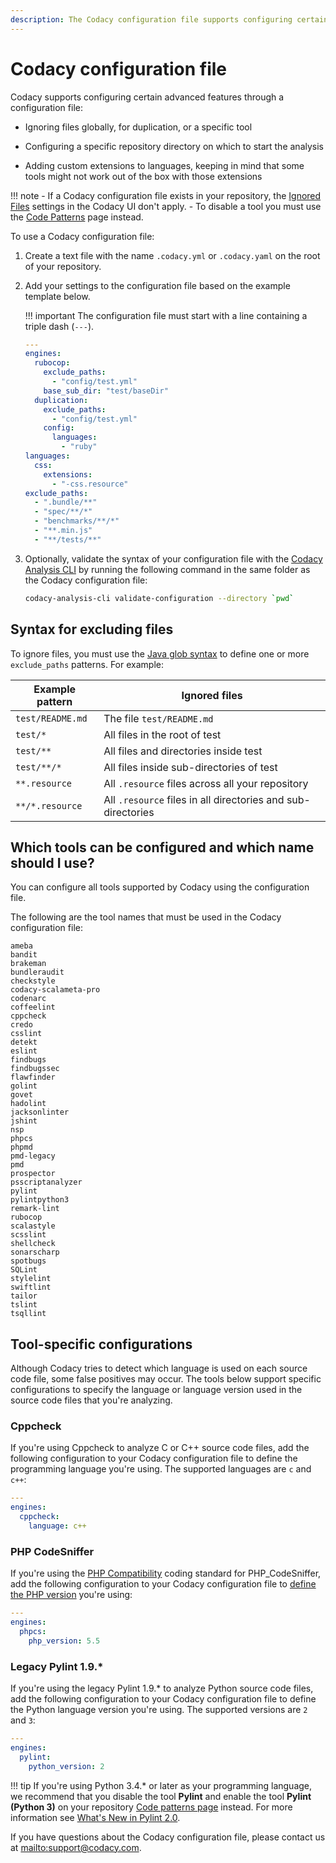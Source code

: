 ```yaml
---
description: The Codacy configuration file supports configuring certain advanced features on Codacy.
---
```


# Codacy configuration file

Codacy supports configuring certain advanced features through a configuration file:

-   Ignoring files globally, for duplication, or a specific tool

-   Configuring a specific repository directory on which to start the analysis

-   Adding custom extensions to languages, keeping in mind that some tools might not work out of the box with those extensions

!!! note
    -   If a Codacy configuration file exists in your repository, the [Ignored Files](ignoring-files.md) settings in the Codacy UI don't apply.
    -   To disable a tool you must use the [Code Patterns](code-patterns.md) page instead.

To use a Codacy configuration file:

1.  Create a text file with the name `.codacy.yml` or `.codacy.yaml` on the root of your repository. 

1.  Add your settings to the configuration file based on the example template below.

    !!! important
        The configuration file must start with a line containing a triple dash (`---`).

    ```yaml
    ---
    engines:
      rubocop:
        exclude_paths:
          - "config/test.yml"
        base_sub_dir: "test/baseDir"
      duplication:
        exclude_paths:
          - "config/test.yml"
        config:
          languages:
            - "ruby"
    languages:
      css:
        extensions:
          - "-css.resource"
    exclude_paths:
      - ".bundle/**"
      - "spec/**/*"
      - "benchmarks/**/*"
      - "**.min.js"
      - "**/tests/**"
    ```

1.  Optionally, validate the syntax of your configuration file with the [Codacy Analysis CLI](https://github.com/codacy/codacy-analysis-cli#install) by running the following command in the same folder as the Codacy configuration file:

    ```bash
    codacy-analysis-cli validate-configuration --directory `pwd`
    ```

## Syntax for excluding files

To ignore files, you must use the [Java glob syntax](https://docs.oracle.com/javase/7/docs/api/java/nio/file/FileSystem.html#getPathMatcher%28java.lang.String%29) to define one or more `exclude_paths` patterns. For example:

| Example pattern    | Ignored files                                                |
| ------------------ | ------------------------------------------------------------ |
| `test/README.md`   | The file `test/README.md`                                    |
| `test/*`           | All files in the root of test                                |
| `test/**`          | All files and directories inside test                        |
| `test/**/*`        | All files inside sub-directories of test                     |
| `**.resource`      | All `.resource` files across all your repository             |
| `**/*.resource`    | All `.resource` files in all directories and sub-directories |

## Which tools can be configured and which name should I use?

You can configure all tools supported by Codacy using the configuration file.

The following are the tool names that must be used in the Codacy configuration file:

```text
ameba
bandit
brakeman
bundleraudit
checkstyle
codacy-scalameta-pro
codenarc
coffeelint
cppcheck
credo
csslint
detekt
eslint
findbugs
findbugssec
flawfinder
golint
govet
hadolint
jacksonlinter
jshint
nsp
phpcs
phpmd
pmd-legacy
pmd
prospector
psscriptanalyzer
pylint
pylintpython3
remark-lint
rubocop
scalastyle
scsslint
shellcheck
sonarscharp
spotbugs
SQLint
stylelint
swiftlint
tailor
tslint
tsqllint
```

## Tool-specific configurations

Although Codacy tries to detect which language is used on each source code file, some false positives may occur. The tools below support specific configurations to specify the language or language version used in the source code files that you're analyzing.

### Cppcheck

If you're using Cppcheck to analyze C or C++ source code files, add the following configuration to your Codacy configuration file to define the programming language you're using. The supported languages are `c` and `c++`:

```yaml
---
engines:
  cppcheck:
    language: c++
```

### PHP CodeSniffer

If you're using the [PHP Compatibility](https://github.com/PHPCompatibility/PHPCompatibility) coding standard for PHP_CodeSniffer, add the following configuration to your Codacy configuration file to [define the PHP version](https://github.com/PHPCompatibility/PHPCompatibility#sniffing-your-code-for-compatibility-with-specific-php-versions) you're using:

```yaml
---
engines:
  phpcs:
    php_version: 5.5
```

### Legacy Pylint 1.9.*

If you're using the legacy Pylint 1.9.* to analyze Python source code files, add the following configuration to your Codacy configuration file to define the Python language version you're using. The supported versions are `2` and `3`:

```yaml
---
engines:
  pylint:
    python_version: 2
```

!!! tip
    If you're using Python 3.4.\* or later as your programming language, we recommend that you disable the tool **Pylint** and enable the tool **Pylint (Python 3)** on your repository [Code patterns page](code-patterns.md) instead. For more information see [What's New in Pylint 2.0](http://pylint.pycqa.org/en/latest/whatsnew/2.0.html).

If you have questions about the Codacy configuration file, please contact us at <mailto:support@codacy.com>.
